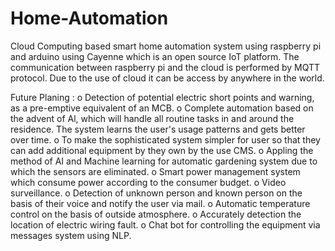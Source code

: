 # Home-Automation
Cloud Computing based smart home automation system using raspberry pi and arduino using Cayenne which is an open source IoT platform.
The communication between raspberry pi and the cloud is performed by MQTT protocol.
Due to the use of cloud it can be access by anywhere in the world.

Future Planing :
o	Detection of potential electric short points and warning, as a pre-emptive equivalent of an MCB.
o	Complete automation based on the advent of Al, which will handle all routine tasks in and around the residence. The system learns the user's usage patterns and gets better over time.
o	To make the sophisticated system simpler for user so that they can add additional equipment by they own by the use CMS.
o	Appling the method of AI and Machine learning for automatic gardening system due to which the sensors are eliminated.
o	Smart power management system which consume power according to the consumer budget.
o	Video surveillance.
o	Detection of unknown person and known person on the basis of their voice and notify the user via mail. 
o	Automatic temperature control on the basis of outside atmosphere.
o	Accurately detection the location of electric wiring fault.
o	Chat bot for controlling the equipment via messages system using NLP.
